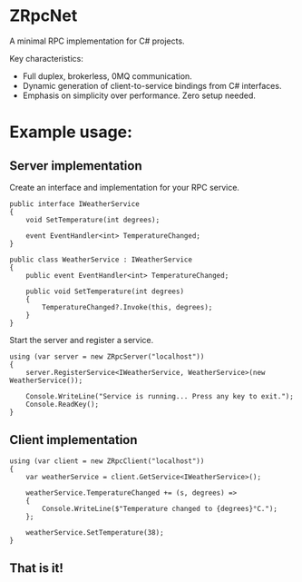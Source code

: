 # ZRpcNet

A minimal RPC implementation for C# projects.

Key characteristics:
- Full duplex, brokerless, 0MQ communication.
- Dynamic generation of client-to-service bindings from C# interfaces.
- Emphasis on simplicity over performance. Zero setup needed.

# Example usage:
## Server implementation

Create an interface and implementation for your RPC service.
```
public interface IWeatherService
{
    void SetTemperature(int degrees);
  
    event EventHandler<int> TemperatureChanged;
}

public class WeatherService : IWeatherService
{
    public event EventHandler<int> TemperatureChanged;

    public void SetTemperature(int degrees)
    {
        TemperatureChanged?.Invoke(this, degrees);
    }
}
```

Start the server and register a service.
```
using (var server = new ZRpcServer("localhost"))
{
    server.RegisterService<IWeatherService, WeatherService>(new WeatherService());

    Console.WriteLine("Service is running... Press any key to exit.");
    Console.ReadKey();
}
```

## Client implementation

```
using (var client = new ZRpcClient("localhost"))
{
    var weatherService = client.GetService<IWeatherService>();

    weatherService.TemperatureChanged += (s, degrees) =>
    {
        Console.WriteLine($"Temperature changed to {degrees}°C.");
    };

    weatherService.SetTemperature(38);
}
```

**That is it!**
--- 
